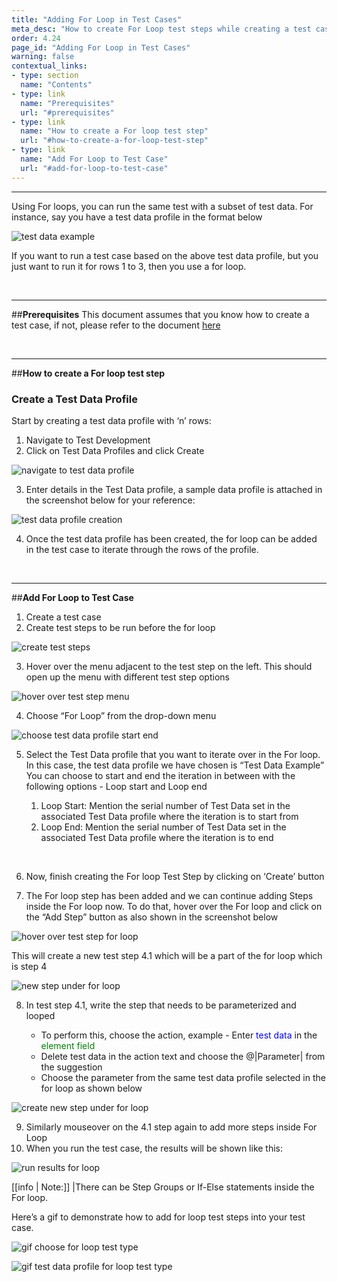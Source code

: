 ```yaml
---
title: "Adding For Loop in Test Cases"
meta_desc: "How to create For Loop test steps while creating a test case in Testsigma"
order: 4.24
page_id: "Adding For Loop in Test Cases"
warning: false
contextual_links:
- type: section
  name: "Contents"
- type: link
  name: "Prerequisites"
  url: "#prerequisites"
- type: link
  name: "How to create a For loop test step"
  url: "#how-to-create-a-for-loop-test-step"
- type: link
  name: "Add For Loop to Test Case"
  url: "#add-for-loop-to-test-case"
---
```


---


Using For loops, you can run the same test with a subset of test data. For instance, say you have a test data profile in the format below

![test data example](https://docs.testsigma.com/images/for-loop/test-data-example.png)

If you want to run a test case based on the above test data profile, but you just want to run it for rows 1 to 3, then you use a for loop.

&emsp;

---
##**Prerequisites**
This document assumes that you know how to create a test case, if not, please refer to the document [here](https://testsigma.com/docs/test-cases/manage/add-edit-delete/)

&emsp;

---
##**How to create a For loop test step**

### **Create a Test Data Profile**

Start by creating a test data profile with ‘n’ rows:

 1. Navigate to Test Development
 2. Click on Test Data Profiles and click Create

![navigate to test data profile](https://docs.testsigma.com/images/for-loop/navigate-to-test-data-profile1.png)

 3. Enter details in the Test Data profile, a sample data profile is attached in the screenshot below for your reference: 

![test data profile creation](https://docs.testsigma.com/images/for-loop/test-data-profile-creation.png)

 4. Once the test data profile has been created, the for loop can be added in the test case to iterate through the rows of the profile. 

&emsp;

---
##**Add For Loop to Test Case**

 1. Create a test case 
 2. Create test steps to be run before the for loop

![create test steps](https://docs.testsigma.com/images/for-loop/create-test-steps.png)

 3. Hover over the menu adjacent to the test step on the left. This should open up the menu with different test step options

![hover over test step menu](https://docs.testsigma.com/images/for-loop/hover-over-test-step-menu.png)

 4. Choose “For Loop” from the drop-down menu

![choose test data profile start end](https://docs.testsigma.com/images/for-loop/choose-test-data-profile-start-end.png)

 5. Select the Test Data profile that you want to iterate over in the For loop. In this case, the test data profile we have chosen is “Test Data Example”
You can choose to start and end the iteration in between with the following options - Loop start and Loop end
    
    1. Loop Start: Mention the serial number of Test Data set in the associated Test Data profile where the iteration is to start from
    2. Loop End: Mention the serial number of Test Data set in the associated Test Data profile where the iteration is to end

&emsp;

 6. Now, finish creating the For loop Test Step by clicking on ‘Create’ button

 7. The For loop step has been added and we can continue adding Steps inside the For loop now. To do that, hover over the For loop and click on the “Add Step” button as also shown in the screenshot below

![hover over test step for loop](https://docs.testsigma.com/images/for-loop/hover-over-test-step-for-loop.png)

This will create a new test step 4.1 which will be a part of the for loop which is step 4

![new step under for loop](https://docs.testsigma.com/images/for-loop/new-step-under-for-loop.png)

 8. In test step 4.1, write the step that needs to be parameterized and looped

    * To perform this, choose the action, example - Enter <span style="color:blue">test data</span> in the <span style="color:green">element field</span>
    * Delete test data in the action text and choose the @|Parameter| from the suggestion
    * Choose the parameter from the same test data profile selected in the for loop as shown below

![create new step under for loop](https://docs.testsigma.com/images/for-loop/create-new-step-under-for-loop.png)

 9. Similarly mouseover on the 4.1 step again to add more steps inside For Loop
 10. When you run the test case, the results will be shown like this:

![run results for loop](https://docs.testsigma.com/images/for-loop/run-results-for-loop.png)

[[info | Note:]]
|There can be Step Groups or If-Else statements inside the For loop.

Here’s a gif to demonstrate how to add for loop test steps into your test case.

![gif choose for loop test type](https://docs.testsigma.com/images/for-loop/gif-choose-for-loop-test-type1.gif)

![gif test data profile for loop test type](https://docs.testsigma.com/images/for-loop/gif-test-data-profile-for-loop-test-type.gif)









